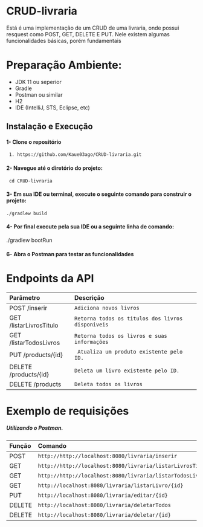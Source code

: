 
# CRUD-livraria

Está é uma implementação de um CRUD de uma livraria, onde possui resquest como POST, GET, DELETE E PUT. Nele existem algumas funcionalidades básicas, porém fundamentais 

# Preparação Ambiente:
- JDK 11 ou seperior
- Gradle
- Postman ou similar 
- H2
- IDE (IntelliJ, STS, Eclipse, etc)

## Instalação e Execução 

#### 1- Clone o repositório 

```http
 1. https://github.com/Kaue03ago/CRUD-livraria.git
```
#### 2- Navegue até o diretório do projeto:

```http
 cd CRUD-livraria
```

#### 3- Em sua IDE ou terminal, execute o seguinte comando para construir o projeto:
```http
./gradlew build 
```
#### 4- Por final execute pela sua IDE ou a seguinte linha de comando:

./gradlew bootRun


#### 6- Abra o Postman para testar as funcionalidades 

# Endpoints da API

| Parâmetro                 | Descrição                                    |
| :----------               | :----------                                  |
| POST /inserir          |`` Adiciona novos livros                    ``    |
| GET /listarLivrosTitulo           | ``Retorna todos os titulos dos livros disponiveis        ``          |
| GET /listarTodosLivros      | ``Retorna todos os livros e suas informações       ``                 |
| PUT /products/{id}      | ` Atualiza um produto existente pelo ID.`    |
| DELETE /products/{id}   | ``Deleta um livro existente pelo ID.       ``|
| DELETE /products        | ``Deleta todos os livros``                   |



#   Exemplo de requisições

##### Utilizando o Postman.

| Função                    |  Comando                           | 
| :----------               | :----------                        | 
| POST                    | ``http://http://localhost:8080/livraria/inserir``  |
| GET                     | ``http://http://localhost:8080/livraria/listarLivrosTitulo``  |
| GET                     | ``http://http://localhost:8080/livraria/listarTodosLivros   ``| 
GET                     | ``http://localhost:8080/livraria/listarLivro/{id}``                |
| PUT           | ``http://localhost:8080/livraria/editar/{id}              ``         |
| DELETE           | ``http://localhost:8080/livraria/deletarTodos``                        |
| DELETE           | ``http://localhost:8080/livraria/deletar/{id}``                        |
